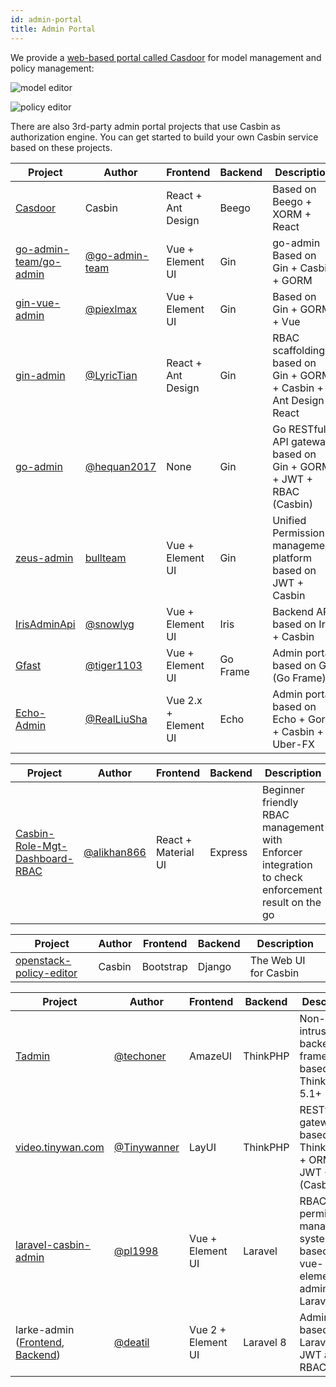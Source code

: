 ```yaml
---
id: admin-portal
title: Admin Portal
---
```


We provide a [web-based portal called Casdoor](https://github.com/casbin/casdoor) for model management and policy management:

![model editor](https://hsluoyz.github.io/casbin/ui_model_editor.png)

![policy editor](https://hsluoyz.github.io/casbin/ui_policy_editor.png)

There are also 3rd-party admin portal projects that use Casbin as authorization engine. You can get started to build your own Casbin service based on these projects.

<!--DOCUSAURUS_CODE_TABS-->

<!--Go-->
Project | Author | Frontend | Backend | Description
----|----|----|----|----
[Casdoor](https://github.com/casbin/casdoor) | Casbin | React + Ant Design | Beego | Based on Beego + XORM + React
[go-admin-team/go-admin](https://github.com/go-admin-team/go-admin) | [@go-admin-team](https://github.com/go-admi-team) | Vue + Element UI | Gin | go-admin Based on Gin + Casbin + GORM
[gin-vue-admin](https://github.com/piexlmax/gin-vue-admin) | [@piexlmax](https://github.com/piexlmax) | Vue + Element UI | Gin | Based on Gin + GORM + Vue
[gin-admin](https://github.com/LyricTian/gin-admin) | [@LyricTian](https://github.com/LyricTian) | React + Ant Design | Gin | RBAC scaffolding based on Gin + GORM + Casbin + Ant Design React
[go-admin](https://github.com/hequan2017/go-admin) | [@hequan2017](https://github.com/hequan2017) | None | Gin | Go RESTful API gateway based on Gin + GORM + JWT + RBAC (Casbin)
[zeus-admin](https://github.com/bullteam/zeus-admin) | [bullteam](https://github.com/bullteam) | Vue + Element UI | Gin | Unified Permission management platform based on JWT + Casbin
[IrisAdminApi](https://github.com/snowlyg/IrisAdminApi) | [@snowlyg](https://github.com/snowlyg) | Vue + Element UI | Iris | Backend API based on Iris + Casbin
[Gfast](https://github.com/tiger1103/gfast) | [@tiger1103](https://github.com/tiger1103) | Vue + Element UI | Go Frame | Admin portal based on GF (Go Frame)
[Echo-Admin](https://github.com/RealLiuSha/echo-admin) | [@RealLiuSha](https://github.com/RealLiuSha) | Vue 2.x + Element UI | Echo | Admin portal based on Echo + Gorm + Casbin + Uber-FX

<!--Node.js-->
Project | Author | Frontend | Backend | Description
----|----|----|----|----
[Casbin-Role-Mgt-Dashboard-RBAC](https://github.com/alikhan866/Casbin-Role-Mgt-Dashboard-RBAC) | [@alikhan866](https://github.com/alikhan866) | React + Material UI | Express | Beginner friendly RBAC management with Enforcer integration to check enforcement result on the go

<!--Python-->
Project | Author | Frontend | Backend | Description
----|----|----|----|----
[openstack-policy-editor](https://github.com/casbin/openstack-policy-editor) | Casbin | Bootstrap | Django | The Web UI for Casbin

<!--PHP-->
Project | Author | Frontend | Backend | Description
----|----|----|----|----
[Tadmin](https://github.com/techoner/tadmin) | [@techoner](https://github.com/techoner) | AmazeUI | ThinkPHP | Non-intrusive backend framework based on ThinkPHP 5.1+
[video.tinywan.com](https://github.com/Tinywan/video.tinywan.com) | [@Tinywanner](https://github.com/Tinywan) | LayUI | ThinkPHP | RESTful API gateway based on ThinkPHP5 + ORM + JWT + RBAC (Casbin)
[laravel-casbin-admin](https://github.com/pl1998/laravel-casbin-admin) | [@pl1998](https://github.com/pl1998) | Vue + Element UI | Laravel | RBAC permission management system based on vue-element-admin and Laravel
larke-admin ([Frontend](https://github.com/deatil/larke-admin-frontend), [Backend](https://github.com/deatil/larke-admin)) | [@deatil](https://github.com/deatil) | Vue 2 + Element UI | Laravel 8 | Admin portal based on Laravel 8, JWT and RBAC

<!--END_DOCUSAURUS_CODE_TABS-->
